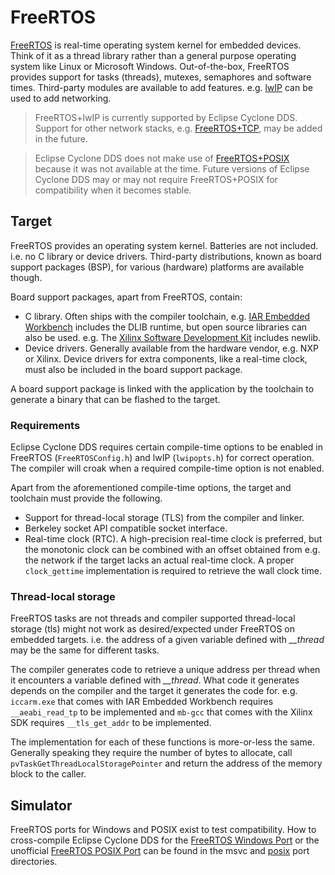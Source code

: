 # FreeRTOS

[FreeRTOS][1] is real-time operating system kernel for embedded devices. Think
of it as a thread library rather than a general purpose operating system like
Linux or Microsoft Windows. Out-of-the-box, FreeRTOS provides support for
tasks (threads), mutexes, semaphores and software times. Third-party modules
are available to add features. e.g. [lwIP][2] can be used to add networking.

> FreeRTOS+lwIP is currently supported by Eclipse Cyclone DDS. Support for other
> network stacks, e.g. [FreeRTOS+TCP][3], may be added in the future.

> Eclipse Cyclone DDS does not make use of [FreeRTOS+POSIX][4] because it was
> not available at the time. Future versions of Eclipse Cyclone DDS may or may
> not require FreeRTOS+POSIX for compatibility when it becomes stable.

[1]: https://www.freertos.org/
[2]: https://savannah.nongnu.org/projects/lwip/
[3]: https://www.freertos.org/FreeRTOS-Plus/FreeRTOS_Plus_TCP/index.html
[4]: https://www.freertos.org/FreeRTOS-Plus/FreeRTOS_Plus_POSIX/index.html


## Target

FreeRTOS provides an operating system kernel. Batteries are not included. i.e.
no C library or device drivers. Third-party distributions, known as board
support packages (BSP), for various (hardware) platforms are available though.

Board support packages, apart from FreeRTOS, contain:

* C library. Often ships with the compiler toolchain, e.g.
  [IAR Embedded Workbench][5] includes the DLIB runtime, but open source
  libraries can also be used. e.g. The [Xilinx Software Development Kit][6]
  includes newlib.
* Device drivers. Generally available from the hardware vendor, e.g. NXP or
  Xilinx. Device drivers for extra components, like a real-time clock, must
  also be included in the board support package.

[5]: https://www.iar.com/iar-embedded-workbench/
[6]: https://www.xilinx.com/products/design-tools/embedded-software/sdk.html

A board support package is linked with the application by the toolchain to
generate a binary that can be flashed to the target.


### Requirements

Eclipse Cyclone DDS requires certain compile-time options to be enabled in
FreeRTOS (`FreeRTOSConfig.h`) and lwIP (`lwipopts.h`) for correct operation.
The compiler will croak when a required compile-time option is not enabled.

Apart from the aforementioned compile-time options, the target and toolchain
must provide the following.
* Support for thread-local storage (TLS) from the compiler and linker.
* Berkeley socket API compatible socket interface.
* Real-time clock (RTC). A high-precision real-time clock is preferred, but
  the monotonic clock can be combined with an offset obtained from e.g. the
  network if the target lacks an actual real-time clock. A proper
  `clock_gettime` implementation is required to retrieve the wall clock time.


### Thread-local storage

FreeRTOS tasks are not threads and compiler supported thread-local storage
(tls) might not work as desired/expected under FreeRTOS on embedded targets.
i.e. the address of a given variable defined with *__thread* may be the same
for different tasks.

The compiler generates code to retrieve a unique address per thread when it
encounters a variable defined with *__thread*. What code it generates depends
on the compiler and the target it generates the code for. e.g. `iccarm.exe`
that comes with IAR Embedded Workbench requires `__aeabi_read_tp` to be
implemented and `mb-gcc` that comes with the Xilinx SDK requires
`__tls_get_addr` to be implemented.

The implementation for each of these functions is more-or-less the same.
Generally speaking they require the number of bytes to allocate, call
`pvTaskGetThreadLocalStoragePointer` and return the address of the memory
block to the caller.


## Simulator

FreeRTOS ports for Windows and POSIX exist to test compatibility. How to
cross-compile Eclipse Cyclone DDS for the [FreeRTOS Windows Port][7] or
the unofficial [FreeRTOS POSIX Port][8] can be found in the msvc and
[posix](/ports/freertos-posix) port directories.

[7]: https://www.freertos.org/FreeRTOS-Windows-Simulator-Emulator-for-Visual-Studio-and-Eclipse-MingW.html
[8]: https://github.com/shlinym/FreeRTOS-Sim.git

